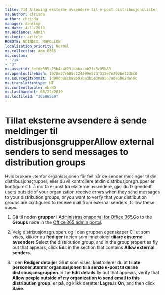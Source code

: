 ```yaml
---
title: 714 Allowing eksterne avsendere til e-post distribusjonslister
ms.author: chrisda
author: chrisda
manager: dansimp
ms.date: 4/13/2018
ms.audience: Admin
ms.topic: article
ROBOTS: NOINDEX, NOFOLLOW
localization_priority: Normal
ms.collection: Adm_O365
ms.custom:
- "714"
- "3"
ms.assetid: 9efde695-25b4-4023-bbba-bb2fc5c95b83
ms.openlocfilehash: 1978e27e605c124299e5737315e7e2926e7238c0
ms.sourcegitcommit: 1d98db8acb9959aba3b5e308a567ade6b62da56c
ms.translationtype: MT
ms.contentlocale: nb-NO
ms.lasthandoff: 08/22/2019
ms.locfileid: "36506560"
---
```

# <a name="allow-external-senders-to-send-messages-to-distribution-groups"></a><span data-ttu-id="3f738-102">Tillat eksterne avsendere å sende meldinger til distribusjonsgrupper</span><span class="sxs-lookup"><span data-stu-id="3f738-102">Allow external senders to send messages to distribution groups</span></span>

<span data-ttu-id="3f738-103">Hvis brukere utenfor organisasjonen får feil når de sender meldinger til din distribusjonsgrupper, eller du vil kontrollere at din distribusjonsgrupper er konfigurert til å motta e-post fra eksterne avsendere, gjør du følgende:</span><span class="sxs-lookup"><span data-stu-id="3f738-103">If users outside of your organization receive errors when they send messages to your distribution groups, or you want to verify that your distribution groups are configured to receive mail from external senders, follow these steps:</span></span>

1. <span data-ttu-id="3f738-104">Gå til noden **grupper** i [Administrasjonsportal for Office 365](https://portal.office.com/adminportal/home#/groups).</span><span class="sxs-lookup"><span data-stu-id="3f738-104">Go to the **Groups** node in the [Office 365 admin portal](https://portal.office.com/adminportal/home#/groups).</span></span>

2. <span data-ttu-id="3f738-105">Velg distribusjonsgruppen, og i den gruppen egenskaper Gli ut som vises, klikker du **Rediger** i delen som inneholder **tillate eksterne avsendere**.</span><span class="sxs-lookup"><span data-stu-id="3f738-105">Select the distribution group, and in the group properties fly out that appears, click **Edit** in the section that contains **Allow external senders**.</span></span>

3. <span data-ttu-id="3f738-106">I den **Rediger detaljer** Gli ut som vises, kontrollerer du at **tillate personer utenfor organisasjonen til å sende e-post til denne distribusjonsgruppen.**</span><span class="sxs-lookup"><span data-stu-id="3f738-106">In the **Edit details** fly out that appears, verify that **Allow people outside of my organization to send email to this distribution group.**</span></span> <span data-ttu-id="3f738-107">er **på**, og klikk deretter **Lagre**.</span><span class="sxs-lookup"><span data-stu-id="3f738-107">is **On**, and then click **Save**.</span></span>
